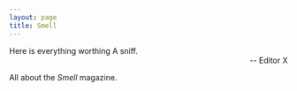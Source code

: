 ```yaml
---
layout: page
title: Smell
---
```


<p class="message">
  Here is everything worthing A sniff.<br />
  <span style="float: right">-- Editor X</span><br />
</p>

All about the *Smell* magazine.

